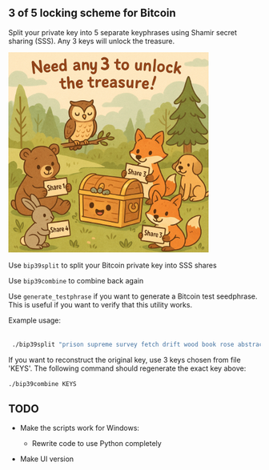 ## 3 of 5 locking scheme for Bitcoin

Split your private key into 5 separate keyphrases using Shamir secret sharing (SSS). Any 3 keys will unlock the treasure.

<img src="explanation.png" width="400" height="400">

Use `bip39split` to split your Bitcoin private key into SSS shares

Use `bip39combine` to combine back again

Use `generate_testphrase` if you want to generate a Bitcoin test seedphrase. This is useful if you want to verify that this utility works. 

Example usage: 

```bash

 ./bip39split "prison supreme survey fetch drift wood book rose abstract input hammer this engage oil surprise behind poverty breeze profit ice regret whip monster hurt" KEYS

```
If you want to reconstruct the original key, use 3 keys chosen from file 'KEYS'. The following command should regenerate the exact key above:

```bash
./bip39combine KEYS
```

## TODO

- Make the scripts work for Windows:

    - Rewrite code to use Python completely

- Make UI version